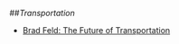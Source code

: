 ##_Transportation_
- [Brad Feld: The Future of Transportation](http://www.feld.com/wp/archives/2014/01/the-future-of-transportation.html)
